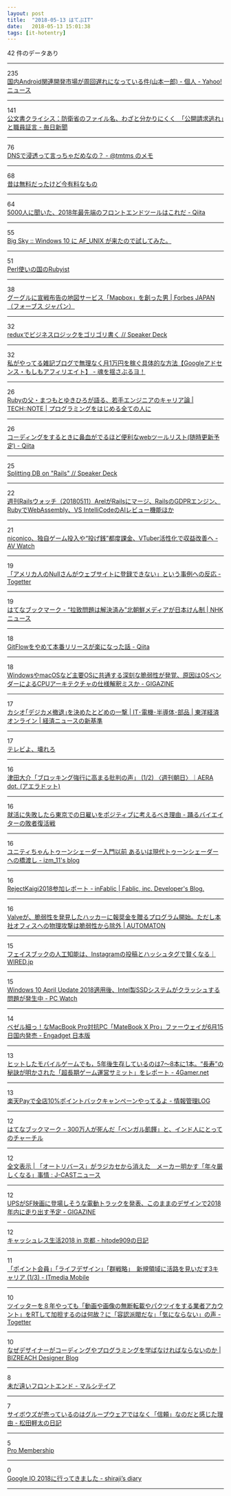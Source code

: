 ```yaml
---
layout: post
title:  "2018-05-13 はてぶIT"
date:   2018-05-13 15:01:38
tags: [it-hotentry]
---
```

42 件のデータあり

<hr><div class="row">
<div class="col-1"><span class="badge badge-pill badge-success h2">235</span></div>
<div class="col-11"><a href='https://news.yahoo.co.jp/byline/yamamotoichiro/20180512-00085145/' target='_blank'>国内Android関連開発市場が周回遅れになっている件(山本一郎) - 個人 - Yahoo!ニュース</a></div>
</div>
<hr>
<div class="row">
<div class="col-1"><span class="badge badge-pill badge-success h2">141</span></div>
<div class="col-11"><a href='https://mainichi.jp/articles/20180512/mog/00m/040/007000c' target='_blank'>公文書クライシス：防衛省のファイル名、わざと分かりにくく　「公開請求逃れ」と職員証言 - 毎日新聞</a></div>
</div>
<hr>
<div class="row">
<div class="col-1"><span class="badge badge-pill badge-success h2">76</span></div>
<div class="col-11"><a href='https://tmtms.hatenablog.com/entry/201805/dns' target='_blank'>DNSで浸透って言っちゃだめなの？ - @tmtms のメモ</a></div>
</div>
<hr>
<div class="row">
<div class="col-1"><span class="badge badge-pill badge-success h2">68</span></div>
<div class="col-11"><a href='https://anond.hatelabo.jp/20180512231057' target='_blank'>昔は無料だったけど今有料なもの</a></div>
</div>
<hr>
<div class="row">
<div class="col-1"><span class="badge badge-pill badge-success h2">64</span></div>
<div class="col-11"><a href='https://qiita.com/rana_kualu/items/8dc3f93a7176d9a0f05d' target='_blank'>5000人に聞いた、2018年最先端のフロントエンドツールはこれだ - Qiita</a></div>
</div>
<hr>
<div class="row">
<div class="col-1"><span class="badge badge-pill badge-success h2">55</span></div>
<div class="col-11"><a href='https://mattn.kaoriya.net/software/lang/c/20180513001637.htm' target='_blank'>Big Sky :: Windows 10 に AF_UNIX が来たので試してみた。</a></div>
</div>
<hr>
<div class="row">
<div class="col-1"><span class="badge badge-pill badge-success h2">51</span></div>
<div class="col-11"><a href='https://www.slideshare.net/takafumionaka/perlrubyist-96797887' target='_blank'>Perl使いの国のRubyist</a></div>
</div>
<hr>
<div class="row">
<div class="col-1"><span class="badge badge-pill badge-success h2">38</span></div>
<div class="col-11"><a href='https://forbesjapan.com/articles/detail/21029' target='_blank'>グーグルに宣戦布告の地図サービス「Mapbox」を創った男 | Forbes JAPAN（フォーブス ジャパン）</a></div>
</div>
<hr>
<div class="row">
<div class="col-1"><span class="badge badge-pill badge-success h2">32</span></div>
<div class="col-11"><a href='https://speakerdeck.com/yamatatsu/reduxdebizinesurozitukuwogorigorishu-ku' target='_blank'>reduxでビジネスロジックをゴリゴリ書く // Speaker Deck</a></div>
</div>
<hr>
<div class="row">
<div class="col-1"><span class="badge badge-pill badge-success h2">32</span></div>
<div class="col-11"><a href='http://www.tamashii-yusaburuyo.work/entry/%E7%84%A1%E7%90%86%E3%81%AA%E3%81%8F%E6%9C%881%E4%B8%87%E5%86%86%E3%82%92%E7%A8%BC%E3%81%90%E5%85%B7%E4%BD%93%E7%9A%84%E3%81%AA%E6%96%B9%E6%B3%95' target='_blank'>私がやってる雑記ブログで無理なく月1万円を稼ぐ具体的な方法【Googleアドセンス・もしもアフィリエイト】 - 魂を揺さぶるヨ！</a></div>
</div>
<hr>
<div class="row">
<div class="col-1"><span class="badge badge-pill badge-success h2">26</span></div>
<div class="col-11"><a href='https://tech-camp.in/note/pickup/23856/' target='_blank'>Rubyの父・まつもとゆきひろが語る、若手エンジニアのキャリア論 | TECH::NOTE | プログラミングをはじめる全ての人に</a></div>
</div>
<hr>
<div class="row">
<div class="col-1"><span class="badge badge-pill badge-success h2">26</span></div>
<div class="col-11"><a href='https://qiita.com/isuke/items/7fcc5eb0b985005b7b7c' target='_blank'>コーディングをするときに鼻血がでるほど便利なwebツールリスト(随時更新予定) - Qiita</a></div>
</div>
<hr>
<div class="row">
<div class="col-1"><span class="badge badge-pill badge-success h2">25</span></div>
<div class="col-11"><a href='https://speakerdeck.com/izumin5210/splitting-db-on-rails' target='_blank'>Splitting DB on "Rails" // Speaker Deck</a></div>
</div>
<hr>
<div class="row">
<div class="col-1"><span class="badge badge-pill badge-success h2">22</span></div>
<div class="col-11"><a href='https://techracho.bpsinc.jp/hachi8833/2018_05_11/56296' target='_blank'>週刊Railsウォッチ（20180511）ArelがRailsにマージ、RailsのGDPRエンジン、RubyでWebAssembly、VS IntelliCodeのAIレビュー機能ほか</a></div>
</div>
<hr>
<div class="row">
<div class="col-1"><span class="badge badge-pill badge-success h2">21</span></div>
<div class="col-11"><a href='https://av.watch.impress.co.jp/docs/news/1121406.html' target='_blank'>niconico、独自ゲーム投入や“投げ銭”都度課金、VTuber活性化で収益改善へ - AV Watch</a></div>
</div>
<hr>
<div class="row">
<div class="col-1"><span class="badge badge-pill badge-success h2">19</span></div>
<div class="col-11"><a href='https://togetter.com/li/1226680' target='_blank'>「アメリカ人のNullさんがウェブサイトに登録できない」という事例への反応 - Togetter</a></div>
</div>
<hr>
<div class="row">
<div class="col-1"><span class="badge badge-pill badge-success h2">19</span></div>
<div class="col-11"><a href='http://b.hatena.ne.jp/entry/s/www3.nhk.or.jp/news/html/20180512/k10011436441000.html' target='_blank'>はてなブックマーク - “拉致問題は解決済み”北朝鮮メディアが日本けん制 | NHKニュース</a></div>
</div>
<hr>
<div class="row">
<div class="col-1"><span class="badge badge-pill badge-success h2">18</span></div>
<div class="col-11"><a href='https://qiita.com/koyopro/items/b4569285efc22c6397c6' target='_blank'>GitFlowをやめて本番リリースが楽になった話 - Qiita</a></div>
</div>
<hr>
<div class="row">
<div class="col-1"><span class="badge badge-pill badge-success h2">18</span></div>
<div class="col-11"><a href='https://gigazine.net/news/20180511-intel-kernel-ring-vulnerability/' target='_blank'>WindowsやmacOSなど主要OSに共通する深刻な脆弱性が発覚、原因はOSベンダーによるCPUアーキテクチャの仕様解釈ミスか - GIGAZINE</a></div>
</div>
<hr>
<div class="row">
<div class="col-1"><span class="badge badge-pill badge-success h2">17</span></div>
<div class="col-11"><a href='https://toyokeizai.net/articles/-/220541' target='_blank'>カシオ｢デジカメ撤退｣を決めたとどめの一撃 | IT･電機･半導体･部品 | 東洋経済オンライン | 経済ニュースの新基準</a></div>
</div>
<hr>
<div class="row">
<div class="col-1"><span class="badge badge-pill badge-success h2">17</span></div>
<div class="col-11"><a href='https://anond.hatelabo.jp/20180513112802' target='_blank'>テレビよ、壊れろ</a></div>
</div>
<hr>
<div class="row">
<div class="col-1"><span class="badge badge-pill badge-success h2">16</span></div>
<div class="col-11"><a href='https://dot.asahi.com/wa/2018050900013.html' target='_blank'>津田大介「ブロッキング強行に高まる批判の声」 (1/2) 〈週刊朝日〉｜AERA dot. (アエラドット)</a></div>
</div>
<hr>
<div class="row">
<div class="col-1"><span class="badge badge-pill badge-success h2">16</span></div>
<div class="col-11"><a href='http://www.bloglifer.net/entry/job-hunting-failure-tokyo-day-hiring' target='_blank'>就活に失敗したら東京での日雇いをポジティブに考えるべき理由 - 踊るバイエイターの敗者復活戦</a></div>
</div>
<hr>
<div class="row">
<div class="col-1"><span class="badge badge-pill badge-success h2">16</span></div>
<div class="col-11"><a href='http://izm-11.hatenablog.com/entry/2018/05/12/033543' target='_blank'>ユニティちゃんトゥーンシェーダー入門以前 あるいは現代トゥーンシェーダーへの橋渡し - izm_11's blog</a></div>
</div>
<hr>
<div class="row">
<div class="col-1"><span class="badge badge-pill badge-success h2">16</span></div>
<div class="col-11"><a href='http://in.fablic.co.jp/entry/2018/05/12/215813' target='_blank'>RejectKaigi2018参加レポート - inFablic | Fablic, inc. Developer's Blog.</a></div>
</div>
<hr>
<div class="row">
<div class="col-1"><span class="badge badge-pill badge-success h2">16</span></div>
<div class="col-11"><a href='http://jp.automaton.am/articles/newsjp/20180513-67685/' target='_blank'>Valveが、脆弱性を発見したハッカーに報奨金を贈るプログラム開始。ただし本社オフィスへの物理攻撃は脆弱性から除外 | AUTOMATON</a></div>
</div>
<hr>
<div class="row">
<div class="col-1"><span class="badge badge-pill badge-success h2">15</span></div>
<div class="col-11"><a href='https://wired.jp/2018/05/12/instagram-photos-training-facebooks-ai/' target='_blank'>フェイスブックの人工知能は、Instagramの投稿とハッシュタグで賢くなる｜WIRED.jp</a></div>
</div>
<hr>
<div class="row">
<div class="col-1"><span class="badge badge-pill badge-success h2">15</span></div>
<div class="col-11"><a href='https://pc.watch.impress.co.jp/docs/news/1121476.html' target='_blank'>Windows 10 April Update 2018適用後、Intel製SSDシステムがクラッシュする問題が発生中 - PC Watch</a></div>
</div>
<hr>
<div class="row">
<div class="col-1"><span class="badge badge-pill badge-success h2">14</span></div>
<div class="col-11"><a href='https://japanese.engadget.com/2018/05/10/macbook-pro-pc-matebook-pro-6-15/' target='_blank'>ベゼル細っ！なMacBook Pro対抗PC「MateBook X Pro」ファーウェイが6月15日国内発売 - Engadget 日本版</a></div>
</div>
<hr>
<div class="row">
<div class="col-1"><span class="badge badge-pill badge-success h2">13</span></div>
<div class="col-11"><a href='http://www.4gamer.net/games/999/G999904/20180512006/' target='_blank'>ヒットしたモバイルゲームでも，5年後生存しているのは7〜8本に1本。“長寿”の秘訣が明かされた「超長期ゲーム運営サミット」をレポート - 4Gamer.net</a></div>
</div>
<hr>
<div class="row">
<div class="col-1"><span class="badge badge-pill badge-success h2">13</span></div>
<div class="col-11"><a href='http://hokoxjouhou.blog105.fc2.com/blog-entry-1172.html' target='_blank'>楽天Payで全店10%ポイントバックキャンペーンやってるよ - 情報管理LOG</a></div>
</div>
<hr>
<div class="row">
<div class="col-1"><span class="badge badge-pill badge-success h2">12</span></div>
<div class="col-11"><a href='http://b.hatena.ne.jp/entry/s/www.buzzfeed.com/jp/bedatridattachoudhury/by-glorifying-churchill-britain-is-committing-new-crimes-1' target='_blank'>はてなブックマーク - 300万人が死んだ「ベンガル飢饉」と、インド人にとってのチャーチル</a></div>
</div>
<hr>
<div class="row">
<div class="col-1"><span class="badge badge-pill badge-success h2">12</span></div>
<div class="col-11"><a href='https://www.j-cast.com/2018/05/12328222.html?p=all' target='_blank'>全文表示 | 「オートリバース」がラジカセから消えた　メーカー明かす「年々厳しくなる」事情 : J-CASTニュース</a></div>
</div>
<hr>
<div class="row">
<div class="col-1"><span class="badge badge-pill badge-success h2">12</span></div>
<div class="col-11"><a href='https://gigazine.net/news/20180512-ups-electric-truck/' target='_blank'>UPSがSF映画に登場しそうな電動トラックを発表、このままのデザインで2018年内に走り出す予定 - GIGAZINE</a></div>
</div>
<hr>
<div class="row">
<div class="col-1"><span class="badge badge-pill badge-success h2">12</span></div>
<div class="col-11"><a href='http://blog.sushi.money/entry/2018/05/13/012741' target='_blank'>キャッシュレス生活2018 in 京都 - hitode909の日記</a></div>
</div>
<hr>
<div class="row">
<div class="col-1"><span class="badge badge-pill badge-success h2">11</span></div>
<div class="col-11"><a href='http://www.itmedia.co.jp/mobile/articles/1805/13/news012.html' target='_blank'>「ポイント会員」「ライフデザイン」「群戦略」　新規領域に活路を見いだす3キャリア (1/3) - ITmedia Mobile</a></div>
</div>
<hr>
<div class="row">
<div class="col-1"><span class="badge badge-pill badge-success h2">10</span></div>
<div class="col-11"><a href='https://togetter.com/li/1226716' target='_blank'>ツイッターを８年やっても「動画や画像の無断転載やパクツイをする業者アカウント」をRTして加担するのは何故？に「容認派閥だな」「気にならない」の声 - Togetter</a></div>
</div>
<hr>
<div class="row">
<div class="col-1"><span class="badge badge-pill badge-success h2">10</span></div>
<div class="col-11"><a href='https://design.bizreach.co.jp/archives/949' target='_blank'>なぜデザイナーがコーディングやプログラミングを学ばなければならないのか | BIZREACH Designer Blog</a></div>
</div>
<hr>
<div class="row">
<div class="col-1"><span class="badge badge-pill badge-success h2">8</span></div>
<div class="col-11"><a href='http://blog.gmork.in/entry/yet-another-frontend' target='_blank'>未だ遠いフロントエンド - マルシテイア</a></div>
</div>
<hr>
<div class="row">
<div class="col-1"><span class="badge badge-pill badge-success h2">7</span></div>
<div class="col-11"><a href='http://matuda-kta.hateblo.jp/entry/2018/05/12/190158' target='_blank'>サイボウズが売っているのはグループウェアではなく「信頼」なのだと感じた理由 - 松田軽太の日記</a></div>
</div>
<hr>
<div class="row">
<div class="col-1"><span class="badge badge-pill badge-success h2">5</span></div>
<div class="col-11"><a href='https://favstar.fm/pro' target='_blank'>Pro Membership</a></div>
</div>
<hr>
<div class="row">
<div class="col-1"><span class="badge badge-pill badge-success h2">0</span></div>
<div class="col-11"><a href='http://shiraji.hatenablog.com/entry/2018/05/12/162608' target='_blank'>Google IO 2018に行ってきました - shiraji’s diary</a></div>
</div>
<hr>
